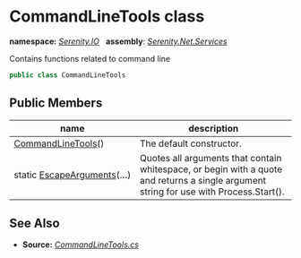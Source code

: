 # CommandLineTools class
**namespace:** *[Serenity.IO](../README.md#serenity.io-namespace)*   **assembly**: *[Serenity.Net.Services](../README.md)*

Contains functions related to command line

```csharp
public class CommandLineTools
```

## Public Members

| name | description |
| --- | --- |
| [CommandLineTools](CommandLineTools/CommandLineTools.md)() | The default constructor. |
| static [EscapeArguments](CommandLineTools/EscapeArguments.md)(…) | Quotes all arguments that contain whitespace, or begin with a quote and returns a single argument string for use with Process.Start(). |

## See Also

* **Source:** *[CommandLineTools.cs](https://github.com/serenity-is/Serenity/blob/master/src/Serenity.Net.Services/Reporting/CommandLineTools.cs)*